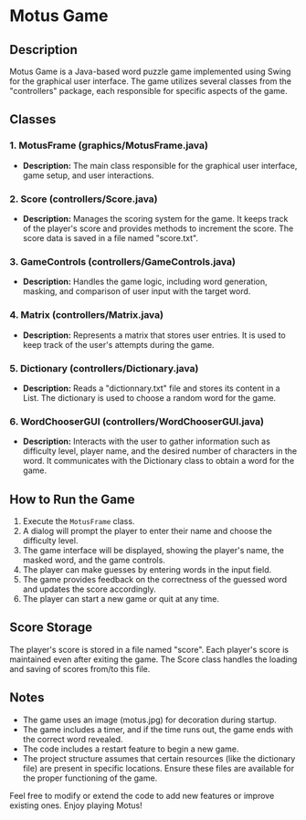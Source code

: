 # Motus Game

## Description
Motus Game is a Java-based word puzzle game implemented using Swing for the graphical user interface. The game utilizes several classes from the "controllers" package, each responsible for specific aspects of the game.

## Classes

### 1. MotusFrame (graphics/MotusFrame.java)
- **Description:** The main class responsible for the graphical user interface, game setup, and user interactions.

### 2. Score (controllers/Score.java)
- **Description:** Manages the scoring system for the game. It keeps track of the player's score and provides methods to increment the score. The score data is saved in a file named "score.txt".

### 3. GameControls (controllers/GameControls.java)
- **Description:** Handles the game logic, including word generation, masking, and comparison of user input with the target word.

### 4. Matrix (controllers/Matrix.java)
- **Description:** Represents a matrix that stores user entries. It is used to keep track of the user's attempts during the game.

### 5. Dictionary (controllers/Dictionary.java)
- **Description:** Reads a "dictionnary.txt" file and stores its content in a List<String>. The dictionary is used to choose a random word for the game.

### 6. WordChooserGUI (controllers/WordChooserGUI.java)
- **Description:** Interacts with the user to gather information such as difficulty level, player name, and the desired number of characters in the word. It communicates with the Dictionary class to obtain a word for the game.

## How to Run the Game

1. Execute the `MotusFrame` class.
2. A dialog will prompt the player to enter their name and choose the difficulty level.
3. The game interface will be displayed, showing the player's name, the masked word, and the game controls.
4. The player can make guesses by entering words in the input field.
5. The game provides feedback on the correctness of the guessed word and updates the score accordingly.
6. The player can start a new game or quit at any time.

## Score Storage
The player's score is stored in a file named "score". Each player's score is maintained even after exiting the game. The Score class handles the loading and saving of scores from/to this file.

## Notes
- The game uses an image (motus.jpg) for decoration during startup.
- The game includes a timer, and if the time runs out, the game ends with the correct word revealed.
- The code includes a restart feature to begin a new game.
- The project structure assumes that certain resources (like the dictionary file) are present in specific locations. Ensure these files are available for the proper functioning of the game.

Feel free to modify or extend the code to add new features or improve existing ones. Enjoy playing Motus!
